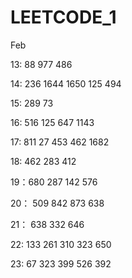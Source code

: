 # LEETCODE_1

Feb 

13: 88 977 486

14: 236 1644 1650 125 494

15: 289 73

16: 516 125 647 1143 

17: 811 27 453 462 1682

18: 462 283 412

19：680 287 142 576

20： 509 842 873 638 

21： 638 332 646

22: 133 261 310 323 650

23: 67 323 399 526 392
